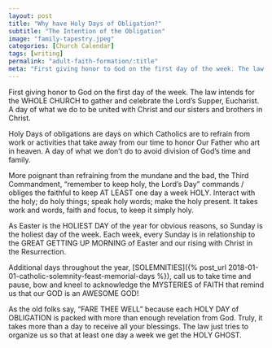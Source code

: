 ```yaml
---
layout: post
title: "Why have Holy Days of Obligation?"
subtitle: "The Intention of the Obligation"
image: "family-tapestry.jpeg"
categories: [Church Calendar]
tags: [writing]
permalink: "adult-faith-formation/:title"
meta: "First giving honor to God on the first day of the week. The law intends for the WHOLE CHURCH to gather and celebrate the Lord’s Supper, Eucharist. A day of what we do to be united with Christ and our sisters and brothers in Christ."
---
```

First giving honor to God on the first day of the week. The law intends for the WHOLE CHURCH to gather and celebrate the Lord’s Supper, Eucharist. A day of what we do to be united with Christ and our sisters and brothers in Christ.
<!--more-->

Holy Days of obligations are days on which Catholics are to refrain from work or activities that take away from our time to honor Our Father who art in heaven. A day of what we don’t do to avoid division of God’s time and family.

More poignant than refraining from the mundane and the bad, the Third Commandment, “remember to keep holy, the Lord’s Day” commands / obliges the faithful to keep AT LEAST one day a week HOLY. Interact with the holy; do holy things; speak holy words; make the holy present. It takes work and words, faith and focus, to keep it simply holy.

As Easter is the HOLIEST DAY of the year for obvious reasons, so Sunday is the holiest day of the week. Each week, every Sunday is in relationship to the GREAT GETTING UP MORNING of Easter and our rising with Christ in the Resurrection.

Additional days throughout the year, [SOLEMNITIES]({% post_url 2018-01-01-catholic-solemnity-feast-memorial-days %}), call us to take time and pause, bow and kneel to acknowledge the MYSTERIES of FAITH that remind us that our GOD is an AWESOME GOD!

As the old folks say, “FARE THEE WELL” because each HOLY DAY of OBLIGATION is packed with more than enough revelation from God. Truly, it takes more than a day to receive all your blessings. The law just tries to organize us so that at least one day a week we get the HOLY GHOST.